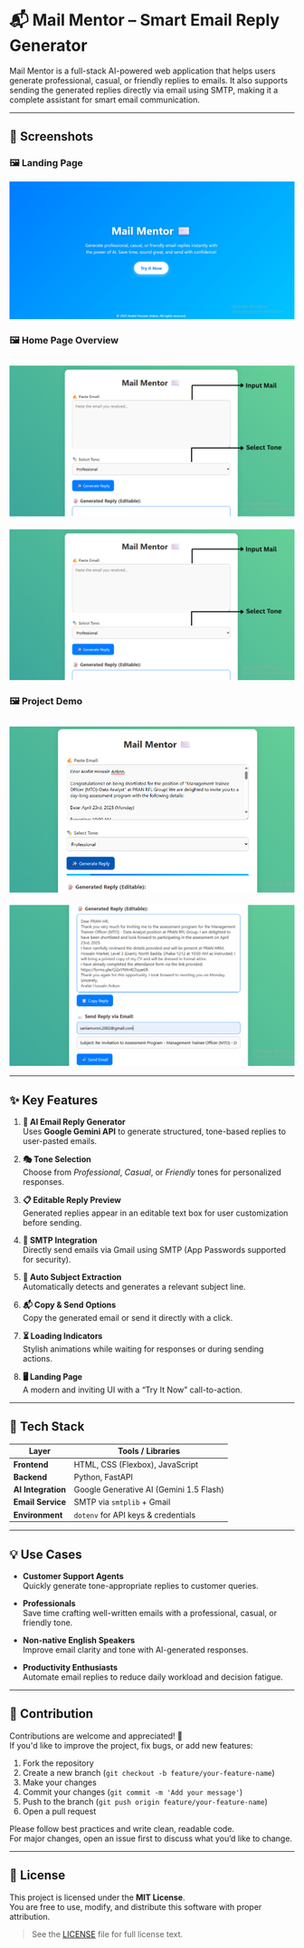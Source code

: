 # 📬 Mail Mentor – Smart Email Reply Generator

Mail Mentor is a full-stack AI-powered web application that helps users generate professional, casual, or friendly replies to emails. It also supports sending the generated replies directly via email using SMTP, making it a complete assistant for smart email communication.

---



## 📸 Screenshots

### 🖼️ Landing Page
![Landing Page](./Output/Screenshot%202025-06-21%20212918.png)

### 🖼️ Home Page Overview
![Home Page](./Output/Input%20Mail.png)
---
![Reply Generator Page](./Output/Input%20Mail.png)

### 🖼️ Project Demo
![Project Demo](./Output/Screenshot%202025-06-21%20224549.png)
---
![Project Demo](./Output/Screenshot%202025-06-21%20224611.png)

---

## ✨ Key Features

1. **🧠 AI Email Reply Generator**  
   Uses **Google Gemini API** to generate structured, tone-based replies to user-pasted emails.

2. **🎭 Tone Selection**  
   Choose from *Professional*, *Casual*, or *Friendly* tones for personalized responses.

3. **📋 Editable Reply Preview**  
   Generated replies appear in an editable text box for user customization before sending.

4. **📨 SMTP Integration**  
   Directly send emails via Gmail using SMTP (App Passwords supported for security).

5. **🧾 Auto Subject Extraction**  
   Automatically detects and generates a relevant subject line.

6. **📬 Copy & Send Options**  
   Copy the generated email or send it directly with a click.

7. **⏳ Loading Indicators**  
   Stylish animations while waiting for responses or during sending actions.

8. **🖥️ Landing Page**  
   A modern and inviting UI with a “Try It Now” call-to-action.

---

## 🧰 Tech Stack

| Layer              | Tools / Libraries                       |
| ------------------ | --------------------------------------- |
| **Frontend**       | HTML, CSS (Flexbox), JavaScript         |
| **Backend**        | Python, FastAPI                         |
| **AI Integration** | Google Generative AI (Gemini 1.5 Flash) |
| **Email Service**  | SMTP via `smtplib` + Gmail              |
| **Environment**    | `dotenv` for API keys & credentials     |

---

## 💡 Use Cases

- **Customer Support Agents**  
  Quickly generate tone-appropriate replies to customer queries.

- **Professionals**  
  Save time crafting well-written emails with a professional, casual, or friendly tone.

- **Non-native English Speakers**  
  Improve email clarity and tone with AI-generated responses.

- **Productivity Enthusiasts**  
  Automate email replies to reduce daily workload and decision fatigue.

---

## 🤝 Contribution

Contributions are welcome and appreciated! 🚀  
If you'd like to improve the project, fix bugs, or add new features:

1. Fork the repository
2. Create a new branch (`git checkout -b feature/your-feature-name`)
3. Make your changes
4. Commit your changes (`git commit -m 'Add your message'`)
5. Push to the branch (`git push origin feature/your-feature-name`)
6. Open a pull request

Please follow best practices and write clean, readable code.  
For major changes, open an issue first to discuss what you’d like to change.

---

## 📄 License

This project is licensed under the **MIT License**.  
You are free to use, modify, and distribute this software with proper attribution.

> See the [LICENSE](./LICENSE) file for full license text.
